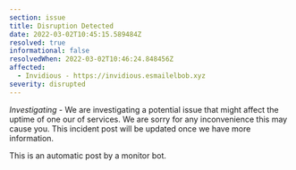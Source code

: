 ```yaml
---
section: issue
title: Disruption Detected
date: 2022-03-02T10:45:15.589484Z
resolved: true
informational: false
resolvedWhen: 2022-03-02T10:46:24.848456Z
affected:
  - Invidious - https://invidious.esmailelbob.xyz
severity: disrupted
---
```

*Investigating* - We are investigating a potential issue that might affect the uptime of one our of services. We are sorry for any inconvenience this may cause you. This incident post will be updated once we have more information.

This is an automatic post by a monitor bot.
        